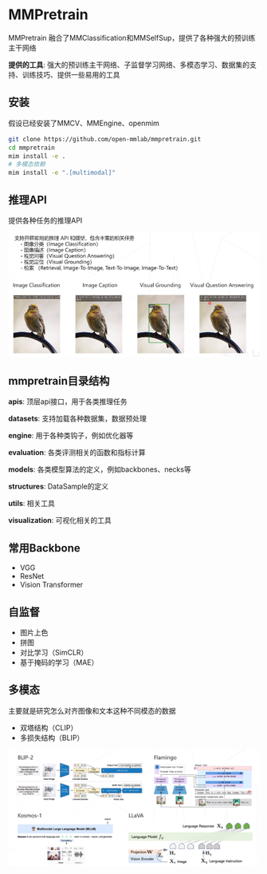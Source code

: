 # MMPretrain

MMPretrain 融合了MMClassification和MMSelfSup，提供了各种强大的预训练主干网络

**提供的工具**: 强大的预训练主干网络、子监督学习网络、多模态学习、数据集的支持、训练技巧、提供一些易用的工具

## 安装
假设已经安装了MMCV、MMEngine、openmim
``` bash
git clone https://github.com/open-mmlab/mmpretrain.git
cd mmpretrain
mim install -e .
# 多模态依赖
mim install -e ".[multimodal]"
```

## 推理API
提供各种任务的推理API

![](imgs/1.png)

## mmpretrain目录结构
**apis**: 顶层api接口，用于各类推理任务

**datasets**: 支持加载各种数据集，数据预处理

**engine**: 用于各种类钩子，例如优化器等

**evaluation**: 各类评测相关的函数和指标计算

**models**: 各类模型算法的定义，例如backbones、necks等

**structures**: DataSample的定义

**utils**: 相关工具

**visualization**: 可视化相关的工具

## 常用Backbone
- VGG
- ResNet
- Vision Transformer

## 自监督
- 图片上色
- 拼图
- 对比学习（SimCLR）
- 基于掩码的学习（MAE）

## 多模态
主要就是研究怎么对齐图像和文本这种不同模态的数据

- 双塔结构（CLIP）
- 多损失结构（BLIP）

![](imgs/2.png)